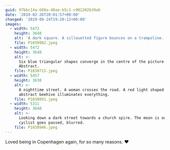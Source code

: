```yaml
---
guid: 97bbc14a-688a-40ae-b5c1-c902202b39ab
date: '2019-02-26T20:01:57+00:00'
changed: '2019-09-24T19:20:12+00:00'
images:
  - width: 5472
    height: 3648
    alt: 'A dark square. A sillouetted figure bounces on a trampoline. '
    file: P1030982.jpeg
  - width: 5472
    height: 3648
    alt: >-
      Six blue triangular shapes converge in the centre of the picture.
      Abstract. 
    file: P1030715.jpeg
  - width: 5457
    height: 3638
    alt: >-
      A nighttime street. A woman crosses the road. A red light shaped like an
      abstract beehive illuminates everything.
    file: P1030891.jpeg
  - width: 5311
    height: 3648
    alt: >-
      Looking down a dark street towards a church spire. The moon is out. A
      cyclist goes passed, blurred.
    file: P1030946.jpeg
---
```


Loved being in Copenhagen again, for so many reasons. ❤️
